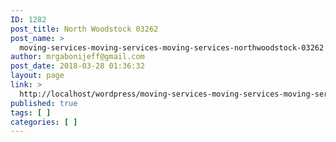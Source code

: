 ```yaml
---
ID: 1282
post_title: North Woodstock 03262
post_name: >
  moving-services-moving-services-moving-services-northwoodstock-03262
author: mrgabonijeff@gmail.com
post_date: 2018-03-28 01:36:32
layout: page
link: >
  http://localhost/wordpress/moving-services-moving-services-moving-services-northwoodstock-03262/
published: true
tags: [ ]
categories: [ ]
---
```

